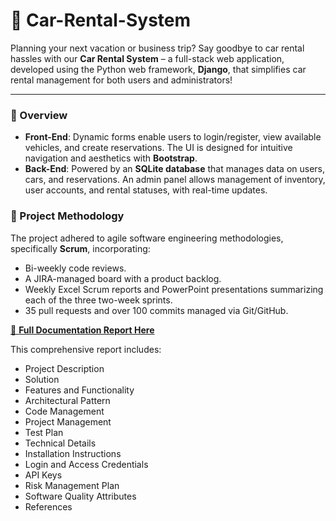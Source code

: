 # 🚗 Car-Rental-System

Planning your next vacation or business trip? Say goodbye to car rental hassles with our **Car Rental System** – a full-stack web application, developed using the Python web framework, **Django**, that simplifies car rental management for both users and administrators!

---

### 🌟 Overview
- **Front-End**: Dynamic forms enable users to login/register, view available vehicles, and create reservations. The UI is designed for intuitive navigation and aesthetics with **Bootstrap**.
- **Back-End**: Powered by an **SQLite database** that manages data on users, cars, and reservations. An admin panel allows management of inventory, user accounts, and rental statuses, with real-time updates.

### 📅 Project Methodology
The project adhered to agile software engineering methodologies, specifically **Scrum**, incorporating:
- Bi-weekly code reviews.
- A JIRA-managed board with a product backlog.
- Weekly Excel Scrum reports and PowerPoint presentations summarizing each of the three two-week sprints.
- 35 pull requests and over 100 commits managed via Git/GitHub.

[📄 **Full Documentation Report Here**](https://drive.google.com/file/d/15ERu6QFJg04ySQwj1yofHXIo1Jn_DkIE/view?usp=sharing)

This comprehensive report includes:
- Project Description
- Solution
- Features and Functionality
- Architectural Pattern
- Code Management
- Project Management
- Test Plan
- Technical Details
- Installation Instructions
- Login and Access Credentials
- API Keys
- Risk Management Plan
- Software Quality Attributes
- References
